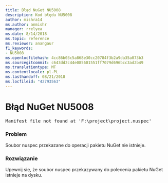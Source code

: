 ```yaml
---
title: Błąd NuGet NU5008
description: Kod błędu NU5008
author: mishra14
ms.author: anmishr
manager: rrelyea
ms.date: 8/14/2018
ms.topic: reference
ms.reviewer: anangaur
f1_keywords:
- NU5008
ms.openlocfilehash: 4cc86b03c5a868e30cc20784f3b2a9da35a073b3
ms.sourcegitcommit: c643dd2c44e085601551ff7079d696bcc3ad2b49
ms.translationtype: MT
ms.contentlocale: pl-PL
ms.lasthandoff: 08/21/2018
ms.locfileid: "42793563"
---
```

# <a name="nuget-error-nu5008"></a>Błąd NuGet NU5008
<pre>Manifest file not found at 'F:\project\project.nuspec'</pre>

### <a name="issue"></a>Problem

Soubor nuspec przekazane do operacji pakietu NuGet nie istnieje.


### <a name="solution"></a>Rozwiązanie

Upewnij się, że soubor nuspec przekazywany do polecenia pakietu NuGet istnieje na dysku.

